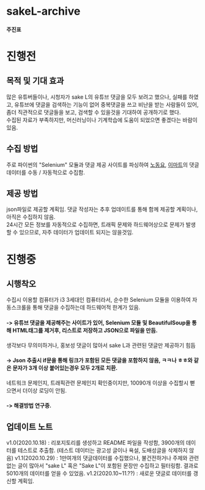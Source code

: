 # sakeL-archive
#### 주진표


# 진행전
## 목적 및 기대 효과
많은 유튜버들이나, 시청자가 sake L의 유튜브 댓글을 모두 보려고 했으나, 실패를 하였고, 유튜브에 댓글을 검색하는 기능이 없어 중복댓글을 쓰고 비난을 받는 사람들이 있어, 좀더 직관적으로 댓글들을 보고, 검색할 수 있을것을 기대하여 공개하기로 했다.<br>
수집된 자료가 부족하지만, 머신러닝이나 기계학습에 도움이 되었으면 좋겠다는 바람이 있음.
## 수집 방법
주로 파이썬의 "Selenium" 모듈과 댓글 제공 사이트를 파싱하여 [노동요](https://www.youtube.com/watch?v=TpPwI_Lo0YY), [이마트](https://www.youtube.com/watch?v=QUXKib-jfEM)의 댓글 데이터를 수동 / 자동적으로 수집함.
## 제공 방법
json파일로 제공할 계획임. 댓글 작성자는 추후 업데이트를 통해 함께 제공할 계획이나, 아직은 수집하지 않음.<br>
24시간 모든 정보를 자동적으로 수집하면, 트래픽 문제와 하드웨어상으로 문제가 발생할 수 있으므로, 자주 데이터가 업데이트 되지는 않을것임.
# 진행중
## 시행착오
수집시 이용할 컴퓨터가 i3 3세대인 컴퓨터라서, 순수한 Selenium 모듈을 이용하여 자동스크롤을 통해 댓글을 수집하는데 하드웨어적 한계가 있음.
#### -> 유튜브 댓글을 제공해주는 사이트가 있어, Selenium 모듈 및 BeautifulSoup을 통해 HTML태그를 제거후, 리스트로 저장하고 JSON으로 파일을 만듬.
생각보다 무의미하거나, 홍보성 댓글이 많아서 sake L과 관련된 댓글만 제공하기 힘듬
#### -> Json 추출시 if문을 통해 링크가 포함된 모든 댓글을 포함하지 않음, ㅋㅋ나 ㅎㅎ와 같은 문자가 3개 이상 붙어있는경우 모두 2개로 치환.
네트워크 문제인지, 트래픽관련 문제인지 확인중이지만, 10090개 이상을 수집할시 뻗으면서 더이상 로딩이 안됨.
#### -> 해결방법 연구중.


## 업데이트 노트
v1.0(2020.10.18) : 리포지토리를 생성하고 README 파일을 작성함, 3900개의 데이터를 테스트로 추출함. (테스트 데이터는 광고성 글이나 욕설, 도배성글을 삭제하지 않음)
v1.1(2020.10.29) : 1만여개의 댓글데이터를 수집했으나, 불건전하거나 주제와 관련없는 글이 많아서 "sake L" 혹은 "Sake L"이 포함된 문장만 수집하고 필터링함. 결과로 5010개의 데이터를 얻을 수 있었음.
v1.2(2020.10~11.??) : 새로운 댓글로 데이터를 갱신할 계획임.
